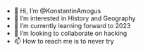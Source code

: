 - 👋 Hi, I’m @KonstantinAmogus
- 👀 I’m interested in History and Geography
- 🌱 I’m currently learning forward to 2023
- 💞️ I’m looking to collaborate on hacking
- 📫 How to reach me is to never try

<!---
KonstantinAmogus/KonstantinAmogus is a ✨ special ✨ repository because its `README.md` (this file) appears on your GitHub profile.
You can click the Preview link to take a look at your changes.
--->

